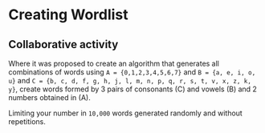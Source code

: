 # Creating Wordlist

## Collaborative activity

Where it was proposed to create an algorithm that generates all combinations of words using `A = {0,1,2,3,4,5,6,7}` and `B = {a, e, i, o, u}` and `C = {b, c, d, f, g, h, j, l, m, n, p, q, r, s, t, v, x, z, k, y}`, create words formed by 3 pairs of consonants (C) and vowels (B) and 2 numbers obtained in (A).

Limiting your number in `10,000` words generated randomly and without repetitions.

